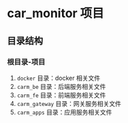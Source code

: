 # car_monitor 项目
## 目录结构
### 根目录-项目
1. `docker` 目录：docker 相关文件
2. `carm_be` 目录：后端服务相关文件
3. `carm_fe` 目录：前端服务相关文件
4. `carm_gateway` 目录：网关服务相关文件
5. `carm_apps` 目录：应用服务相关文件
